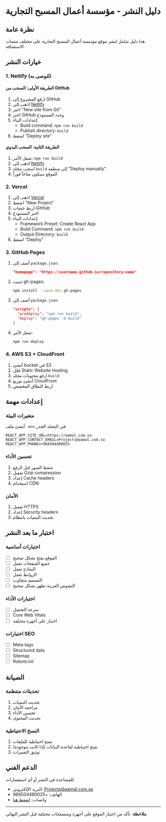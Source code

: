 # دليل النشر - مؤسسة أعمال المسبح التجارية

## نظرة عامة
هذا دليل شامل لنشر موقع مؤسسة أعمال المسبح التجارية على مختلف منصات الاستضافة.

## خيارات النشر

### 1. Netlify (مُوصى به)

#### الطريقة الأولى: السحب من GitHub
1. ارفع المشروع إلى GitHub
2. اذهب إلى [Netlify](https://netlify.com)
3. اختر "New site from Git"
4. اختر GitHub وحدد المستودع
5. إعدادات البناء:
   - Build command: `npm run build`
   - Publish directory: `build`
6. اضغط "Deploy site"

#### الطريقة الثانية: السحب اليدوي
1. شغل الأمر: `npm run build`
2. اذهب إلى [Netlify](https://netlify.com)
3. اسحب مجلد `build` إلى منطقة "Deploy manually"
4. الموقع سيكون متاحاً فوراً

### 2. Vercel

1. اذهب إلى [Vercel](https://vercel.com)
2. اضغط "New Project"
3. اربط حساب GitHub
4. اختر المستودع
5. إعدادات البناء:
   - Framework Preset: Create React App
   - Build Command: `npm run build`
   - Output Directory: `build`
6. اضغط "Deploy"

### 3. GitHub Pages

1. أضف إلى `package.json`:
   ```json
   "homepage": "https://username.github.io/repository-name"
   ```

2. تثبيت gh-pages:
   ```bash
   npm install --save-dev gh-pages
   ```

3. أضف إلى `package.json`:
   ```json
   "scripts": {
     "predeploy": "npm run build",
     "deploy": "gh-pages -d build"
   }
   ```

4. شغل الأمر:
   ```bash
   npm run deploy
   ```

### 4. AWS S3 + CloudFront

1. أنشئ bucket في S3
2. فعّل Static Website Hosting
3. ارفع محتويات مجلد `build`
4. أنشئ توزيع CloudFront
5. اربط النطاق المخصص

## إعدادات مهمة

### متغيرات البيئة
أنشئ ملف `.env` في المجلد الجذر:
```
REACT_APP_SITE_URL=https://aamal.com.sa
REACT_APP_CONTACT_EMAIL=Projects@aamal.com.sa
REACT_APP_PHONE=+966504480025
```

### تحسين الأداء
1. ضغط الصور قبل الرفع
2. تفعيل Gzip compression
3. إعداد Cache headers
4. استخدام CDN

### الأمان
1. تفعيل HTTPS
2. إعداد Security headers
3. تحديث التبعيات بانتظام

## اختبار ما بعد النشر

### اختبارات أساسية
- [ ] الموقع يفتح بشكل صحيح
- [ ] جميع الصفحات تعمل
- [ ] النماذج تعمل
- [ ] الروابط تعمل
- [ ] التصميم متجاوب
- [ ] النصوص العربية تظهر بشكل صحيح

### اختبارات الأداء
- [ ] سرعة التحميل
- [ ] Core Web Vitals
- [ ] اختبار على أجهزة مختلفة

### اختبارات SEO
- [ ] Meta tags
- [ ] Structured data
- [ ] Sitemap
- [ ] Robots.txt

## الصيانة

### تحديثات منتظمة
1. تحديث التبعيات
2. مراجعة الأمان
3. تحسين الأداء
4. تحديث المحتوى

### النسخ الاحتياطية
1. نسخ احتياطية للملفات
2. نسخ احتياطية لقاعدة البيانات (إذا كانت موجودة)
3. توثيق التغييرات

## الدعم الفني

للمساعدة في النشر أو أي استفسارات:
- البريد الإلكتروني: Projects@aamal.com.sa
- الهاتف: +966504480025
- واتساب: [اضغط هنا](https://wa.me/966504480025)

---

**ملاحظة**: تأكد من اختبار الموقع على أجهزة ومتصفحات مختلفة قبل النشر النهائي.
